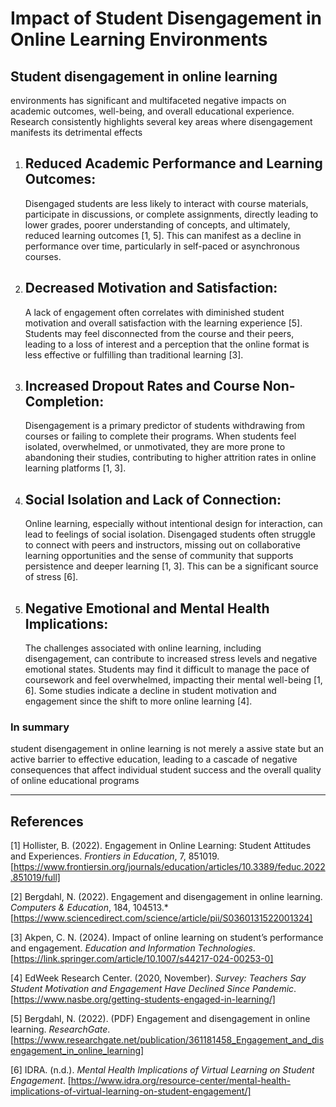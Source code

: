 # Impact of Student Disengagement in Online Learning Environments

## Student disengagement in online learning

environments has significant and multifaceted negative impacts on academic outcomes,
well-being, and overall educational experience. Research consistently highlights
several key areas where disengagement manifests its detrimental effects

1. ## **Reduced Academic Performance and Learning Outcomes:**  

   Disengaged students are less likely to interact with course materials,
   participate in discussions, or complete assignments, directly leading
   to lower grades, poorer understanding of concepts, and ultimately,
   reduced learning outcomes [1, 5]. This can manifest as a decline in
   performance over time, particularly in self-paced or asynchronous courses.

2. ## **Decreased Motivation and Satisfaction:**  

   A lack of engagement often correlates with diminished student motivation and
   overall satisfaction with the learning experience [5]. Students may feel
   disconnected from the course and their peers, leading to a loss of interest
   and a perception that the online format is less effective or fulfilling than
   traditional learning [3].

3. ## **Increased Dropout Rates and Course Non-Completion:**  

   Disengagement is a primary predictor of students withdrawing from courses
   or failing to complete their programs. When students feel isolated,
   overwhelmed, or unmotivated, they are more prone to abandoning their
   studies, contributing to higher attrition rates in online learning
   platforms [1, 3].

4. ## **Social Isolation and Lack of Connection:**  

   Online learning, especially without intentional design for interaction,
   can lead to feelings of social isolation. Disengaged students often struggle
   to connect with peers and instructors, missing out on collaborative learning
   opportunities and the sense of community that supports persistence and deeper
   learning [1, 3]. This can be a significant source of stress [6].

5. ## **Negative Emotional and Mental Health Implications:**  

   The challenges associated with online learning, including disengagement, can
   contribute to increased stress levels and negative emotional states. Students
   may find it difficult to manage the pace of coursework and feel overwhelmed,
   impacting their mental well-being [1, 6]. Some studies indicate a decline in
   student motivation and engagement since the shift to more online learning [4].

### In summary

student disengagement in online learning is not merely a assive state but an active
barrier to effective education, leading to a cascade of negative consequences that
affect individual student success and the overall quality of online educational programs

---

## References

[1] Hollister, B. (2022). Engagement in Online Learning:
Student Attitudes and Experiences. *Frontiers in Education*, 7, 851019.  
[https://www.frontiersin.org/journals/education/articles/10.3389/feduc.2022.851019/full]

[2] Bergdahl, N. (2022). Engagement and disengagement in online learning.
*Computers & Education*, 184, 104513.*
[https://www.sciencedirect.com/science/article/pii/S0360131522001324]

[3] Akpen, C. N. (2024). Impact of online learning on student’s
performance and engagement. *Education and Information Technologies*.  
[https://link.springer.com/article/10.1007/s44217-024-00253-0]

[4] EdWeek Research Center. (2020, November).
*Survey: Teachers Say Student Motivation and Engagement Have Declined Since Pandemic*.
[https://www.nasbe.org/getting-students-engaged-in-learning/]

[5] Bergdahl, N. (2022). (PDF) Engagement and disengagement in online learning.
*ResearchGate*.
[https://www.researchgate.net/publication/361181458_Engagement_and_disengagement_in_online_learning]

[6] IDRA. (n.d.). *Mental Health Implications of Virtual Learning on Student Engagement*.
[https://www.idra.org/resource-center/mental-health-implications-of-virtual-learning-on-student-engagement/]
